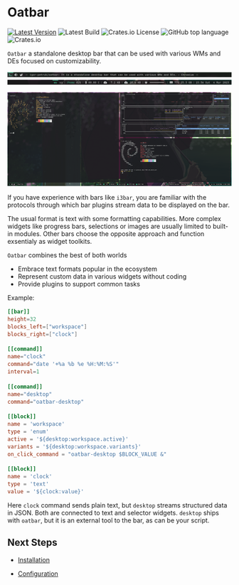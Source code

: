 # Oatbar

[![Latest Version](https://img.shields.io/crates/v/oatbar.svg)](https://crates.io/crates/oatbar)
![Latest Build](https://img.shields.io/github/actions/workflow/status/igor-petruk/oatbar/on-push.yml)
![Crates.io License](https://img.shields.io/crates/l/oatbar)
![GitHub top language](https://img.shields.io/github/languages/top/igor-petruk/oatbar)
![Crates.io](https://img.shields.io/crates/d/oatbar?label=Cargo.io%20downloads)

`Oatbar` a standalone desktop bar that can be used with various WMs and DEs focused
on customizability.

![Panel Left](panel-sample-left.png)
![Panel Right](panel-sample-right.png)

[![Screenshot](https://raw.githubusercontent.com/igor-petruk/oatbar-media/main/screenshot-mini.png)](https://raw.githubusercontent.com/igor-petruk/oatbar-media/main/screenshot.png)

If you have experience with bars like `i3bar`, you are familiar with the protocols 
through which bar plugins stream data to be displayed on the bar. 

The usual format is text with some formatting capabilities. More complex widgets like
progress bars, selections or images are usually limited to built-in modules. 
Other bars choose the opposite approach and function exsentialy as widget toolkits.

`Oatbar` combines the best of both worlds

* Embrace text formats popular in the ecosystem 
* Represent custom data in various widgets without coding
* Provide plugins to support common tasks

Example:

```toml
[[bar]]
height=32
blocks_left=["workspace"]
blocks_right=["clock"]

[[command]]
name="clock"
command="date '+%a %b %e %H:%M:%S'"
interval=1

[[command]]
name="desktop"
command="oatbar-desktop"

[[block]]
name = 'workspace'
type = 'enum'
active = '${desktop:workspace.active}'
variants = '${desktop:workspace.variants}'
on_click_command = "oatbar-desktop $BLOCK_VALUE &"

[[block]]
name = 'clock'
type = 'text'
value = '${clock:value}'
```

Here `clock` command sends plain text, but `desktop` streams
structured data in JSON. Both are connected to text and selector
widgets. `desktop` ships with `oatbar`, but it is an external tool
to the bar, as can be your script.

## Next Steps

* [Installation](./installation.md)

* [Configuration](./configuration)
